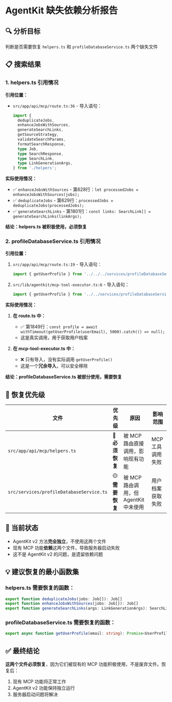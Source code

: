 # AgentKit 缺失依赖分析报告

## 🔍 分析目标
判断是否需要恢复 `helpers.ts` 和 `profileDatabaseService.ts` 两个缺失文件

## 📋 搜索结果

### 1. helpers.ts 引用情况

**引用位置：**
- `src/app/api/mcp/route.ts:36` - 导入语句：
  ```typescript
  import {
    deduplicateJobs,
    enhanceJobsWithSources,
    generateSearchLinks,
    getSourceStrategy,
    validateSearchParams,
    formatSearchResponse,
    type Job,
    type SearchResponse,
    type SearchLink,
    type LinkGenerationArgs,
  } from './helpers';
  ```

**实际使用情况：**
- ✅ `enhanceJobsWithSources` - 第628行：`let processedJobs = enhanceJobsWithSources(jobs);`
- ✅ `deduplicateJobs` - 第629行：`processedJobs = deduplicateJobs(processedJobs);`
- ✅ `generateSearchLinks` - 第1801行：`const links: SearchLink[] = generateSearchLinks(linkArgs);`

**结论：helpers.ts 被积极使用，必须恢复**

### 2. profileDatabaseService.ts 引用情况

**引用位置：**
1. `src/app/api/mcp/route.ts:19` - 导入语句：
   ```typescript
   import { getUserProfile } from '../../../services/profileDatabaseService';
   ```

2. `src/lib/agentkit/mcp-tool-executor.ts:6` - 导入语句：
   ```typescript
   import { getUserProfile } from '../../services/profileDatabaseService';
   ```

**实际使用情况：**

1. **在 route.ts 中：**
   - ✅ 第1849行：`const profile = await withTimeout(getUserProfile(userEmail), 5000).catch(() => null);`
   - 这是真实调用，用于获取用户档案

2. **在 mcp-tool-executor.ts 中：**
   - ❌ 只有导入，没有实际调用 `getUserProfile()`
   - 这是一个**冗余导入**，可以安全移除

**结论：profileDatabaseService.ts 被部分使用，需要恢复**

## 🎯 恢复优先级

| 文件 | 优先级 | 原因 | 影响范围 |
|------|--------|------|----------|
| `src/app/api/mcp/helpers.ts` | 🔴 **必须恢复** | 被 MCP 路由直接调用，影响现有功能 | MCP 工具调用失败 |
| `src/services/profileDatabaseService.ts` | 🟡 **需要恢复** | 被 MCP 路由调用，但 AgentKit 中未使用 | 用户档案获取失败 |

## 🚨 当前状态
- AgentKit v2 方法**完全独立**，不使用这两个文件
- 现有 MCP 功能**依赖**这两个文件，导致服务器启动失败
- 这不是 AgentKit v2 的问题，是遗留依赖问题

## 💡 建议恢复的最小函数集

### helpers.ts 需要恢复的函数：
```typescript
export function deduplicateJobs(jobs: Job[]): Job[]
export function enhanceJobsWithSources(jobs: Job[]): Job[]
export function generateSearchLinks(args: LinkGenerationArgs): SearchLink[]
```

### profileDatabaseService.ts 需要恢复的函数：
```typescript
export async function getUserProfile(email: string): Promise<UserProfile | null>
```

## ✅ 最终结论
**这两个文件必须恢复**，因为它们被现有的 MCP 功能积极使用，不是废弃文件。恢复后：
1. 现有 MCP 功能将正常工作
2. AgentKit v2 功能保持独立运行
3. 服务器启动问题将解决



